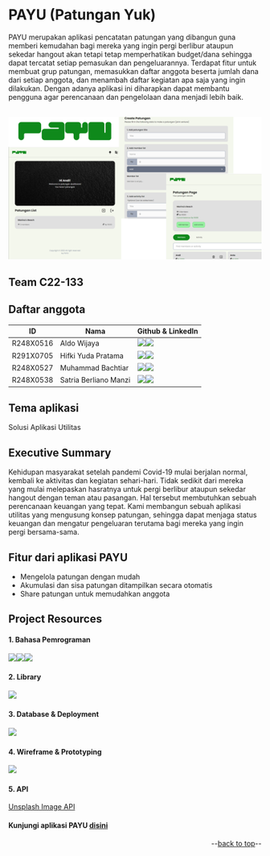 <a name="readme-top"></a>

# PAYU (Patungan Yuk)

PAYU merupakan aplikasi pencatatan patungan yang dibangun guna memberi kemudahan bagi mereka yang ingin pergi berlibur ataupun sekedar hangout akan tetapi tetap memperhatikan budget/dana sehingga dapat tercatat setiap pemasukan dan pengeluarannya. Terdapat fitur untuk membuat grup patungan, memasukkan daftar anggota beserta jumlah dana dari setiap anggota, dan menambah daftar kegiatan apa saja yang ingin dilakukan. Dengan adanya aplikasi ini diharapkan dapat membantu pengguna agar perencanaan dan pengelolaan dana menjadi lebih baik.

<br />
<div align="center">
<img src="src/assets/Dokumentasi1.png" alt="Dokumentasi">
</div>

## Team C22-133

## Daftar anggota
| ID        | Nama                  | Github & LinkedIn                                                
| --------- | --------------------- | ----------------------------------------------------------------
| R248X0516 | Aldo Wijaya           | <a href="https://github.com/AldoWijaya27"><img src="https://img.shields.io/badge/github-%23121011.svg?style=for-the-badge&logo=github&logoColor=white" /></a><a href="https://www.linkedin.com/in/aldo-wijaya-0a8750201/"><img src="https://img.shields.io/badge/LinkedIn-0077B5?style=for-the-badge&logo=linkedin&logoColor=white" /></a>
| R291X0705 | Hifki Yuda Pratama    | <a href="https://github.com/hifkiyuda"><img src="https://img.shields.io/badge/github-%23121011.svg?style=for-the-badge&logo=github&logoColor=white" /></a><a href="https://www.linkedin.com/in/hifki-yuda-pratama-37ab0b248/"><img src="https://img.shields.io/badge/LinkedIn-0077B5?style=for-the-badge&logo=linkedin&logoColor=white" /></a>
| R248X0527 | Muhammad Bachtiar     | <a href="https://github.com/muhammadbachtiar"><img src="https://img.shields.io/badge/github-%23121011.svg?style=for-the-badge&logo=github&logoColor=white" /></a><a href="https://www.linkedin.com/in/muhammad-bachtiar-93b861222/"><img src="https://img.shields.io/badge/LinkedIn-0077B5?style=for-the-badge&logo=linkedin&logoColor=white" /></a>
| R248X0538 | Satria Berliano Manzi | <a href="https://github.com/satriaberliano"><img src="https://img.shields.io/badge/github-%23121011.svg?style=for-the-badge&logo=github&logoColor=white" /></a><a href="https://www.linkedin.com/in/satriaberlianomanzi/"><img src="https://img.shields.io/badge/LinkedIn-0077B5?style=for-the-badge&logo=linkedin&logoColor=white" /></a>

## Tema aplikasi
Solusi Aplikasi Utilitas

## Executive Summary
Kehidupan masyarakat setelah pandemi Covid-19 mulai berjalan normal, kembali ke aktivitas dan kegiatan sehari-hari. Tidak sedikit dari mereka yang mulai melepaskan hasratnya untuk pergi berlibur ataupun sekedar hangout dengan teman atau pasangan. Hal tersebut membutuhkan sebuah perencanaan keuangan yang tepat. Kami membangun sebuah aplikasi utilitas yang mengusung konsep patungan, sehingga dapat menjaga status keuangan dan mengatur pengeluaran terutama bagi mereka yang ingin pergi bersama-sama.

## Fitur dari aplikasi PAYU
* Mengelola patungan dengan mudah
* Akumulasi dan sisa patungan ditampilkan secara otomatis
* Share patungan untuk memudahkan anggota

## Project Resources
#### 1. Bahasa Pemrograman
<img src="https://img.shields.io/badge/HTML5-E34F26?style=for-the-badge&logo=html5&logoColor=white" /><img src="https://img.shields.io/badge/css3-%231572B6.svg?style=for-the-badge&logo=css3&logoColor=white" /><img src="https://img.shields.io/badge/JavaScript-323330?style=for-the-badge&logo=javascript&logoColor=F7DF1E" />

#### 2. Library
<img src="https://img.shields.io/badge/React-20232A?style=for-the-badge&logo=react&logoColor=61DAFB" />

#### 3. Database & Deployment
<img src="https://img.shields.io/badge/firebase-ffca28?style=for-the-badge&logo=firebase&logoColor=black"/>

#### 4. Wireframe & Prototyping
<img src="https://img.shields.io/badge/figma-%23F24E1E.svg?style=for-the-badge&logo=figma&logoColor=white" />

#### 5. API
[Unsplash Image API](https://unsplash.com/developers)

#### Kunjungi aplikasi PAYU [disini](https://patungan-yuk-dicoding.web.app)


<p align="right">--<a href="#readme-top">back to top</a>--</p>
